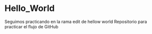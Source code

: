 # Hello_World
Seguimos practicando en la rama edit de hellow world
Repositorio para practicar el flujo de GitHub
